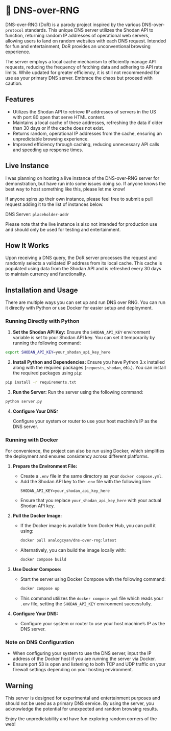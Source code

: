 # 🔗 DNS-over-RNG

DNS-over-RNG (DoR) is a parody project inspired by the various DNS-over-`protocol` standards. This unique DNS server utilizes the Shodan API to function, returning random IP addresses of operational web servers, allowing users to land on random websites with each DNS request. Intended for fun and entertainment, DoR provides an unconventional browsing experience.

The server employs a local cache mechanism to efficiently manage API requests, reducing the frequency of fetching data and adhering to API rate limits. While updated for greater efficiency, it is still not recommended for use as your primary DNS server. Embrace the chaos but proceed with caution.

## Features

- Utilizes the Shodan API to retrieve IP addresses of servers in the US with port 80 open that serve HTML content.
- Maintains a local cache of these addresses, refreshing the data if older than 30 days or if the cache does not exist.
- Returns random, operational IP addresses from the cache, ensuring an unpredictable browsing experience.
- Improved efficiency through caching, reducing unnecessary API calls and speeding up response times.

## Live Instance

I was planning on hosting a live instance of the DNS-over-RNG server for demonstration, but have run into some issues doing so. If anyone knows the best way to host something like this, please let me know!

If anyone spins up their own instance, please feel free to submit a pull request adding it to the list of instances below.

DNS Server: `placeholder-addr`

Please note that the live instance is also not intended for production use and should only be used for testing and entertainment.

## How It Works

Upon receiving a DNS query, the DoR server processes the request and randomly selects a validated IP address from its local cache. This cache is populated using data from the Shodan API and is refreshed every 30 days to maintain currency and functionality.

## Installation and Usage

There are multiple ways you can set up and run DNS over RNG. You can run it directly with Python or use Docker for easier setup and deployment.

### Running Directly with Python

1. **Set the Shodan API Key:**
   Ensure the `SHODAN_API_KEY` environment variable is set to your Shodan API key. You can set it temporarily by running the following command:

```bash
export SHODAN_API_KEY=your_shodan_api_key_here
```

2. **Install Python and Dependencies:**
   Ensure you have Python 3.x installed along with the required packages (`requests`, `shodan`, etc.). You can install the required packages using `pip`:

```bash
pip install -r requirements.txt
```

3. **Run the Server:**
   Run the server using the following command:

```bash
python server.py
```

4. **Configure Your DNS:**

   Configure your system or router to use your host machine’s IP as the DNS server.

### Running with Docker

For convenience, the project can also be run using Docker, which simplifies the deployment and ensures consistency across different platforms.

1. **Prepare the Environment File:**

   - Create a `.env` file in the same directory as your `docker compose.yml`.
   - Add the Shodan API key to the `.env` file with the following line:
     ```
     SHODAN_API_KEY=your_shodan_api_key_here
     ```
   - Ensure that you replace `your_shodan_api_key_here` with your actual Shodan API key.

2. **Pull the Docker Image:**

   - If the Docker image is available from Docker Hub, you can pull it using:
     ```bash
     docker pull analogcyan/dns-over-rng:latest
     ```
   - Alternatively, you can build the image locally with:
     ```bash
     docker compose build
     ```

3. **Use Docker Compose:**

   - Start the server using Docker Compose with the following command:
     ```bash
     docker compose up
     ```
   - This command utilizes the `docker compose.yml` file which reads your `.env` file, setting the `SHODAN_API_KEY` environment successfully.

4. **Configure Your DNS:**
   - Configure your system or router to use your host machine’s IP as the DNS server.

### Note on DNS Configuration

- When configuring your system to use the DNS server, input the IP address of the Docker host if you are running the server via Docker.
- Ensure port 53 is open and listening to both TCP and UDP traffic on your firewall settings depending on your hosting environment.

## Warning

This server is designed for experimental and entertainment purposes and should not be used as a primary DNS service. By using the server, you acknowledge the potential for unexpected and random browsing results.

Enjoy the unpredictability and have fun exploring random corners of the web!
